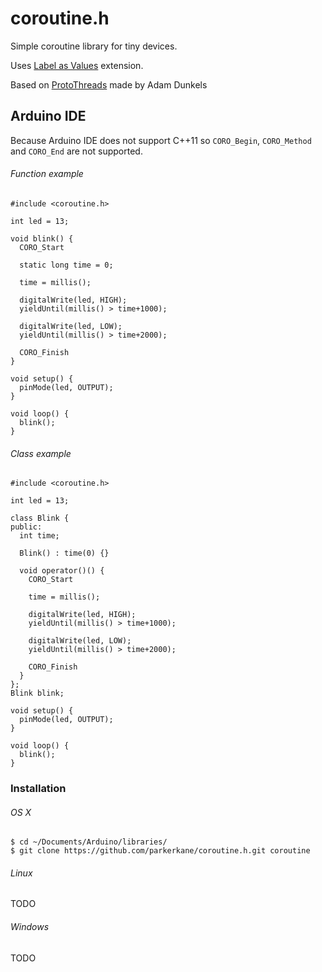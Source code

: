 coroutine.h
===========

Simple coroutine library for tiny devices.

Uses [Label as Values](http://gcc.gnu.org/onlinedocs/gcc/Labels-as-Values.html) extension.

Based on [ProtoThreads](http://dunkels.com/adam/pt/) made by Adam Dunkels

Arduino IDE
-----------

Because Arduino IDE does not support C++11 so `CORO_Begin`, `CORO_Method` and `CORO_End` are not supported.

###### Function example

```
#include <coroutine.h>

int led = 13;

void blink() {
  CORO_Start

  static long time = 0;

  time = millis();

  digitalWrite(led, HIGH);
  yieldUntil(millis() > time+1000);
  
  digitalWrite(led, LOW);
  yieldUntil(millis() > time+2000);
  
  CORO_Finish
}

void setup() {                
  pinMode(led, OUTPUT);     
}

void loop() {  
  blink();
}
```

###### Class example

```
#include <coroutine.h>

int led = 13;

class Blink {
public:
  int time;

  Blink() : time(0) {}

  void operator()() {
    CORO_Start

    time = millis();

    digitalWrite(led, HIGH);
    yieldUntil(millis() > time+1000);
  
    digitalWrite(led, LOW);
    yieldUntil(millis() > time+2000);
  
    CORO_Finish
  }
};
Blink blink;

void setup() {                
  pinMode(led, OUTPUT);     
}

void loop() {  
  blink();
}
```

### Installation

###### OS X

```
$ cd ~/Documents/Arduino/libraries/
$ git clone https://github.com/parkerkane/coroutine.h.git coroutine
```

###### Linux
TODO

###### Windows
TODO
